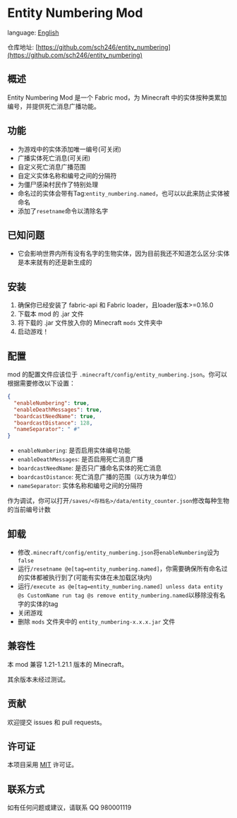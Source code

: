 # Entity Numbering Mod

language: [English](./README_en-US.md)

仓库地址: [https://github.com/sch246/entity_numbering](https://github.com/sch246/entity_numbering)

## 概述

Entity Numbering Mod 是一个 Fabric mod，为 Minecraft 中的实体按种类累加编号，并提供死亡消息广播功能。

## 功能

- 为游戏中的实体添加唯一编号(可关闭)
- 广播实体死亡消息(可关闭)
- 自定义死亡消息广播范围
- 自定义实体名称和编号之间的分隔符
- 为僵尸感染村民作了特别处理
- 命名过的实体会带有Tag:`entity_numbering.named`，也可以以此来防止实体被命名
- 添加了`resetname`命令以清除名字

## 已知问题

- 它会影响世界内所有没有名字的生物实体，因为目前我还不知道怎么区分:实体是本来就有的还是新生成的

## 安装

1. 确保你已经安装了 fabric-api 和 Fabric loader，且loader版本>=0.16.0
2. 下载本 mod 的 .jar 文件
3. 将下载的 .jar 文件放入你的 Minecraft `mods` 文件夹中
4. 启动游戏！

## 配置

mod 的配置文件应该位于 `.minecraft/config/entity_numbering.json`。你可以根据需要修改以下设置：

```json
{
  "enableNumbering": true,
  "enableDeathMessages": true,
  "boardcastNeedName": true,
  "boardcastDistance": 128,
  "nameSeparator": " #"
}
```

- `enableNumbering`: 是否启用实体编号功能
- `enableDeathMessages`: 是否启用死亡消息广播
- `boardcastNeedName`: 是否只广播命名实体的死亡消息
- `boardcastDistance`: 死亡消息广播的范围（以方块为单位）
- `nameSeparator`: 实体名称和编号之间的分隔符

作为调试，你可以打开`/saves/<存档名>/data/entity_counter.json`修改每种生物的当前编号计数

## 卸载

- 修改`.minecraft/config/entity_numbering.json`将`enableNumbering`设为`false`
- 运行`/resetname @e[tag=entity_numbering.named]`，你需要确保所有命名过的实体都被执行到了(可能有实体在未加载区块内)
- 运行`/execute as @e[tag=entity_numbering.named] unless data entity @s CustomName run tag @s remove entity_numbering.named`以移除没有名字的实体的tag
- 关闭游戏
- 删除 `mods` 文件夹中的 `entity_numbering-x.x.x.jar` 文件

## 兼容性

本 mod 兼容 1.21-1.21.1 版本的 Minecraft。

其余版本未经过测试。

## 贡献

欢迎提交 issues 和 pull requests。

## 许可证

本项目采用 [MIT](./LICENSE) 许可证。

## 联系方式

如有任何问题或建议，请联系 QQ 980001119
